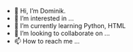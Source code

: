 - 👋 Hi, I’m Dominik.
- 👀 I’m interested in ...
- 🌱 I’m currently learning Python, HTML
- 💞️ I’m looking to collaborate on ...
- 📫 How to reach me ...

<!---
dmnktrb/dmnktrb is a ✨ special ✨ repository because its `README.md` (this file) appears on your GitHub profile.
You can click the Preview link to take a look at your changes.
--->

